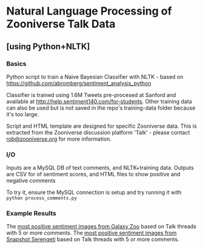 # Natural Language Processing of Zooniverse Talk Data
## [using Python+NLTK]

### Basics

Python script to train a Naive Bayesian Classifier with NLTK - based on https://github.com/abromberg/sentiment_analysis_python

Classifier is trained using 1.6M Tweets pre-procesed at Sanford and available at http://help.sentiment140.com/for-students. Other training data can also be used but is not saved in the repo's training-data folder because it's too large.

Script and HTML template are designed for specific Zooniverse data.
This is extracted from the Zooniverse discussion platform 'Talk' - please contact rob@zooniverse.org for more information.

### I/O

Inputs are a MySQL DB of text comments, and NLTK+training data. Outputs are CSV for of sentiment scores, and HTML files to show positive and negative comments

To try it, ensure the MySQL connection is setup and try running it with `python process_comments.py`

### Example Results

The [most positive sentiment images from Galaxy Zoo](http://htmlpreview.github.io/?https://github.com/ttfnrob/NLTalk/blob/master/output/galaxy_zoo/galaxy_zoo_5_positive.html) based on Talk threads with 5 or more comments.
The [most positive sentiment images from Snapshot Serengeti](http://htmlpreview.github.io/?https://github.com/ttfnrob/NLTalk/blob/master/output/serengeti/serengeti_5_positive.html) based on Talk threads with 5 or more comments.
